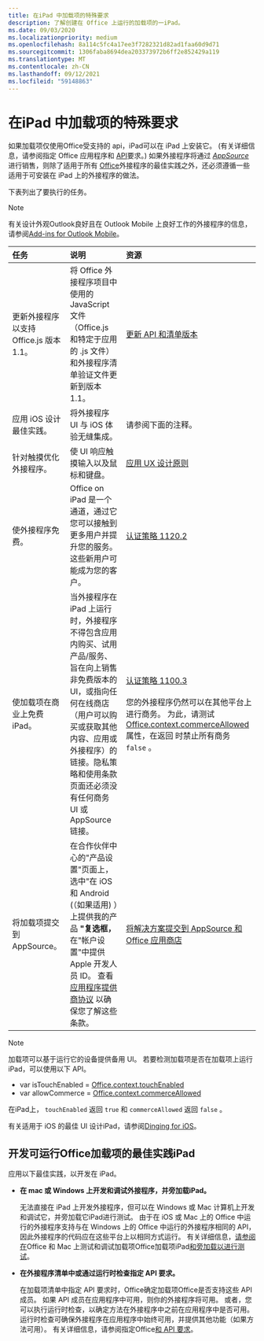 ```yaml
---
title: 在iPad 中加载项的特殊要求
description: 了解创建在 Office 上运行的加载项的一iPad。
ms.date: 09/03/2020
ms.localizationpriority: medium
ms.openlocfilehash: 8a114c5fc4a17ee3f7282321d82ad1faa60d9d71
ms.sourcegitcommit: 1306faba8694dea203373972b6ff2e852429a119
ms.translationtype: MT
ms.contentlocale: zh-CN
ms.lasthandoff: 09/12/2021
ms.locfileid: "59148863"
---
```

# <a name="special-requirements-for-add-ins-on-the-ipad"></a>在iPad 中加载项的特殊要求

如果加载项仅使用Office受支持的 api，iPad可以在 iPad 上安装它。  (有关详细信息，请参阅指定 Office 应用程序和 [API](specify-office-hosts-and-api-requirements.md)要求。) 如果外接程序将通过 *[AppSource](https://appsource.microsoft.com)* 进行销售，则除了适用于所有 [Office](../concepts/add-in-development-best-practices.md)外接程序的最佳实践之外，还必须遵循一些适用于可安装在 iPad 上的外接程序的做法。

下表列出了要执行的任务。

> [!NOTE]
> 有关设计外观Outlook良好且在 Outlook Mobile 上良好工作的外接程序的信息，请参阅[Add-ins for Outlook Mobile](../outlook/outlook-mobile-addins.md)。

|任务|说明|资源|
|:-----|:-----|:-----|
|更新外接程序以支持 Office.js 版本 1.1。|将 Office 外接程序项目中使用的 JavaScript 文件（Office.js 和特定于应用的 .js 文件）和外接程序清单验证文件更新到版本 1.1。|[更新 API 和清单版本](update-your-javascript-api-for-office-and-manifest-schema-version.md)|
|应用 iOS 设计最佳实践。|将外接程序 UI 与 iOS 体验无缝集成。| 请参阅下面的注释。 |
|针对触摸优化外接程序。|使 UI 响应触摸输入以及鼠标和键盘。|[应用 UX 设计原则](../concepts/add-in-development-best-practices.md#apply-ux-design-principles)|
|使外接程序免费。|Office on iPad 是一个通道，通过它您可以接触到更多用户并提升您的服务。这些新用户可能成为您的客户。|[认证策略 1120.2](/legal/marketplace/certification-policies#11202-acquisition-pricing-and-terms)|
|使加载项在商业上免费iPad。|当外接程序在 iPad 上运行时，外接程序不得包含应用内购买、试用产品/服务、旨在向上销售非免费版本的 UI，或指向任何在线商店（用户可以购买或获取其他内容、应用或外接程序）的链接。隐私策略和使用条款页面还必须没有任何商务 UI 或 AppSource 链接。|[认证策略 1100.3](/legal/marketplace/certification-policies#11003-selling-additional-features)<br><br>您的外接程序仍然可以在其他平台上进行商务。 为此，请测试[Office.context.commerceAllowed](/javascript/api/office/office.context#commerceAllowed)属性，在返回 时禁止所有商务 `false` 。|
|将加载项提交到 AppSource。|在合作伙伴中心的"产品设置"页面上，选中"在 iOS 和 Android (（如果适用) ）上提供我的产品 **"复选框，** 在"帐户设置"中提供 Apple 开发人员 ID。 查看 [应用程序提供商协议](https://go.microsoft.com/fwlink/?linkid=715691) 以确保您了解这些条款。|[将解决方案提交到 AppSource 和 Office 应用商店](/office/dev/store/submit-to-appsource-via-partner-center)|

> [!NOTE]
> 加载项可以基于运行它的设备提供备用 UI。 若要检测加载项是否在加载项上运行iPad，可以使用以下 API。
>
> - var isTouchEnabled = [Office.context.touchEnabled](/javascript/api/office/office.context#touchEnabled)
> - var allowCommerce = [Office.context.commerceAllowed](/javascript/api/office/office.context#commerceAllowed)
>
> 在iPad上， `touchEnabled` 返回 `true` 和 `commerceAllowed` 返回 `false` 。
>
> 有关适用于 iOS 的最佳 UI 设计iPad，请参阅[Dinging for iOS](https://developer.apple.com/library/ios/documentation/UserExperience/Conceptual/MobileHIG/)。

## <a name="best-practices-for-developing-office-add-ins-that-can-run-on-ipad"></a>开发可运行Office加载项的最佳实践iPad

应用以下最佳实践，以开发在 iPad。

-  **在 mac 或 Windows 上开发和调试外接程序，并旁加载iPad。**

    无法直接在 iPad 上开发外接程序，但可以在 Windows 或 Mac 计算机上开发和调试它，并旁加载它iPad进行测试。 由于在 iOS 或 Mac 上的 Office 中运行的外接程序支持与在 Windows 上的 Office 中运行的外接程序相同的 API，因此外接程序的代码应在这些平台上以相同方式运行。 有关详细信息，[请参阅在](../testing/test-debug-office-add-ins.md)Office 和 Mac 上测试和调试加载项Office加载项iPad[和旁加载以进行测试](../testing/sideload-an-office-add-in-on-ipad-and-mac.md)。

-  **在外接程序清单中或通过运行时检查指定 API 要求。**

    在加载项清单中指定 API 要求时，Office确定加载项Office是否支持这些 API 成员。 如果 API 成员在应用程序中可用，则你的外接程序将可用。 或者，您可以执行运行时检查，以确定方法在外接程序中之前在应用程序中是否可用。 运行时检查可确保外接程序在应用程序中始终可用，并提供其他功能（如果方法可用）。 有关详细信息，请参阅指定Office[和 API 要求](specify-office-hosts-and-api-requirements.md)。
